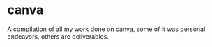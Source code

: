 # canva
A compilation of all my work done on canva, some of it was personal endeavors, others are deliverables.
